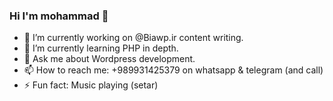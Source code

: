 ### Hi I'm mohammad 👋

- 🔭 I’m currently working on @Biawp.ir content writing.
- 🌱 I’m currently learning PHP in depth.
- 💬 Ask me about Wordpress development.
- 📫 How to reach me: +989931425379 on whatsapp & telegram (and call)
- ⚡ Fun fact: Music playing (setar)


